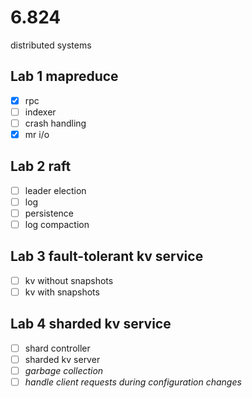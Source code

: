 # 6.824
distributed systems
## Lab 1 mapreduce
- [x] rpc
- [ ] indexer
- [ ] crash handling
- [x] mr i/o

## Lab 2 raft
- [ ] leader election
- [ ] log
- [ ] persistence
- [ ] log compaction

## Lab 3 fault-tolerant kv service
- [ ] kv without snapshots
- [ ] kv with snapshots

## Lab 4 sharded kv service
- [ ] shard controller
- [ ] sharded kv server
- [ ] *garbage collection*
- [ ] *handle client requests during configuration changes*
